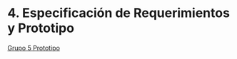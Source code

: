 # 4. Especificación de Requerimientos y Prototipo
[Grupo 5 Prototipo](https://www.figma.com/design/VWVEbq72V7HGyZJb9HV39f/DBD_Grupo_5?node-id=71-35&node-type=frame&t=RMNqg1MfI5jyNTJV-0)
